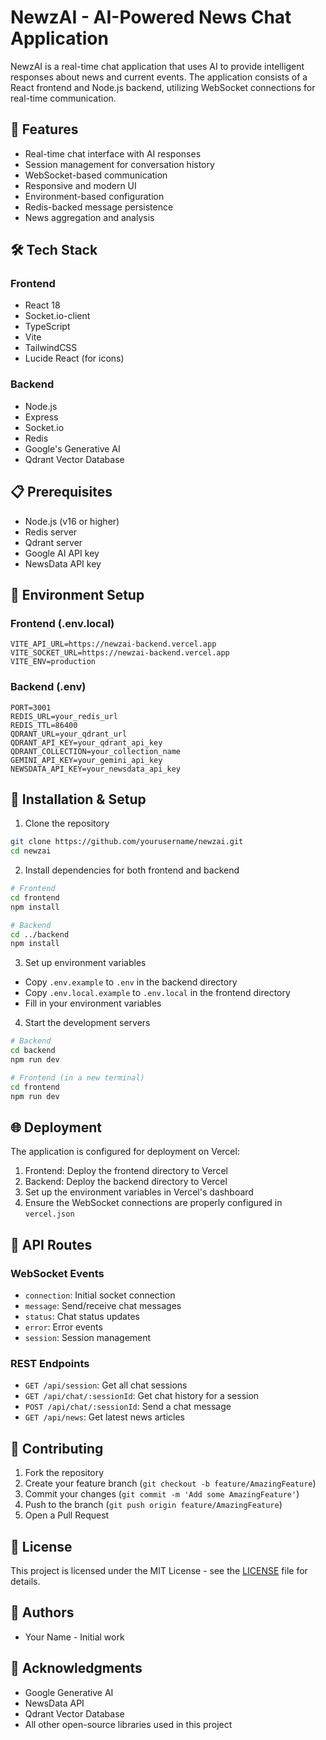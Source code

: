 # NewzAI - AI-Powered News Chat Application

NewzAI is a real-time chat application that uses AI to provide intelligent responses about news and current events. The application consists of a React frontend and Node.js backend, utilizing WebSocket connections for real-time communication.

## 🚀 Features

- Real-time chat interface with AI responses
- Session management for conversation history
- WebSocket-based communication
- Responsive and modern UI
- Environment-based configuration
- Redis-backed message persistence
- News aggregation and analysis

## 🛠️ Tech Stack

### Frontend
- React 18
- Socket.io-client
- TypeScript
- Vite
- TailwindCSS
- Lucide React (for icons)

### Backend
- Node.js
- Express
- Socket.io
- Redis
- Google's Generative AI
- Qdrant Vector Database

## 📋 Prerequisites

- Node.js (v16 or higher)
- Redis server
- Qdrant server
- Google AI API key
- NewsData API key

## 🔧 Environment Setup

### Frontend (.env.local)
```env
VITE_API_URL=https://newzai-backend.vercel.app
VITE_SOCKET_URL=https://newzai-backend.vercel.app
VITE_ENV=production
```

### Backend (.env)
```env
PORT=3001
REDIS_URL=your_redis_url
REDIS_TTL=86400
QDRANT_URL=your_qdrant_url
QDRANT_API_KEY=your_qdrant_api_key
QDRANT_COLLECTION=your_collection_name
GEMINI_API_KEY=your_gemini_api_key
NEWSDATA_API_KEY=your_newsdata_api_key
```

## 🚀 Installation & Setup

1. Clone the repository
```bash
git clone https://github.com/yourusername/newzai.git
cd newzai
```

2. Install dependencies for both frontend and backend
```bash
# Frontend
cd frontend
npm install

# Backend
cd ../backend
npm install
```

3. Set up environment variables
- Copy `.env.example` to `.env` in the backend directory
- Copy `.env.local.example` to `.env.local` in the frontend directory
- Fill in your environment variables

4. Start the development servers
```bash
# Backend
cd backend
npm run dev

# Frontend (in a new terminal)
cd frontend
npm run dev
```

## 🌐 Deployment

The application is configured for deployment on Vercel:

1. Frontend: Deploy the frontend directory to Vercel
2. Backend: Deploy the backend directory to Vercel
3. Set up the environment variables in Vercel's dashboard
4. Ensure the WebSocket connections are properly configured in `vercel.json`

## 📝 API Routes

### WebSocket Events
- `connection`: Initial socket connection
- `message`: Send/receive chat messages
- `status`: Chat status updates
- `error`: Error events
- `session`: Session management

### REST Endpoints
- `GET /api/session`: Get all chat sessions
- `GET /api/chat/:sessionId`: Get chat history for a session
- `POST /api/chat/:sessionId`: Send a chat message
- `GET /api/news`: Get latest news articles

## 🤝 Contributing

1. Fork the repository
2. Create your feature branch (`git checkout -b feature/AmazingFeature`)
3. Commit your changes (`git commit -m 'Add some AmazingFeature'`)
4. Push to the branch (`git push origin feature/AmazingFeature`)
5. Open a Pull Request

## 📄 License

This project is licensed under the MIT License - see the [LICENSE](LICENSE) file for details.

## 👥 Authors

- Your Name - Initial work

## 🙏 Acknowledgments

- Google Generative AI
- NewsData API
- Qdrant Vector Database
- All other open-source libraries used in this project 
